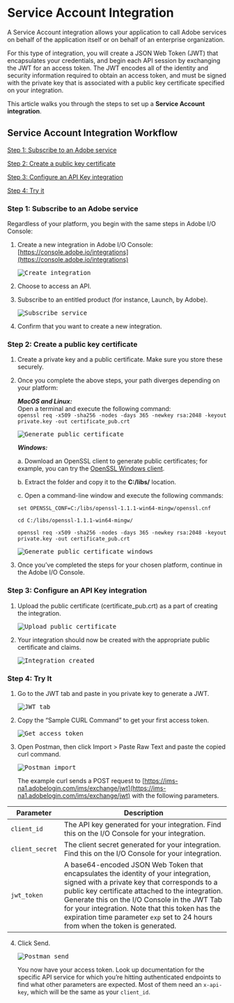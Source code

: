 # Service Account Integration

A Service Account integration allows your application to call Adobe services on behalf of the application itself or on behalf of an enterprise organization.

For this type of integration, you will create a JSON Web Token (JWT) that encapsulates your credentials, and begin each API session by exchanging the JWT for an access token. The JWT encodes all of the identity and security information required to obtain an access token, and must be signed with the private key that is associated with a public key certificate specified on your integration.

This article walks you through the steps to set up a **Service Account integration**.

## Service Account Integration Workflow

[Step 1: Subscribe to an Adobe service](#step-1-subscribe-to-an-adobe-service)

[Step 2: Create a public key certificate](#step-2-create-a-public-key-certificate)

[Step 3: Configure an API Key integration](#step-3-configure-an-api-key-integration)

[Step 4: Try it](#step-4-try-it)

### Step 1: Subscribe to an Adobe service

Regardless of your platform, you begin with the same steps in Adobe I/O Console:

1. Create a new integration in Adobe I/O Console: [https://console.adobe.io/integrations](https://console.adobe.io/integrations)  
  
    <kbd>![Create integration](../Images/auth_jwtqs_01.png "Create an integration")</kbd> 

2. Choose to access an API.

3. Subscribe to an entitled product (for instance, Launch, by Adobe).  
  
    <kbd>![Subscribe service](../Images/auth_jwtqs_02.png "Subscribe to a product or service")</kbd>

4. Confirm that you want to create a new integration.

### Step 2: Create a public key certificate

1. Create a private key and a public certificate. Make sure you store these securely.

2. Once you complete the above steps, your path diverges depending on your platform:  
  
    _**MacOS and Linux:**_  
  Open a terminal and execute the following command:   
   `openssl req -x509 -sha256 -nodes -days 365 -newkey rsa:2048 -keyout private.key -out certificate_pub.crt`
    
    <kbd>![Generate public certificate](../Images/auth_jwtqs_00.png "Generate Public certificate")</kbd>

    _**Windows:**_

    a. Download an OpenSSL client to generate public certificates; for example, you can try the [OpenSSL Windows client](https://bintray.com/vszakats/generic/download_file?file_path=openssl-1.1.1-win64-mingw.zip).

    b. Extract the folder and copy it to the **C:/libs/** location.

    c. Open a command-line window and execute the following commands:  
      
      `set OPENSSL_CONF=C:/libs/openssl-1.1.1-win64-mingw/openssl.cnf`  
        
    `cd C:/libs/openssl-1.1.1-win64-mingw/`  
    
    `openssl req -x509 -sha256 -nodes -days 365 -newkey rsa:2048 -keyout private.key -out certificate_pub.crt`

    <kbd>![Generate public certificate windows](../Images/auth_jwtqs_000.png "Generate Public certificate windows")</kbd>

3. Once you&rsquo;ve completed the steps for your chosen platform, continue in the Adobe I/O Console.

### Step 3: Configure an API Key integration

1. Upload the public certificate (certificate_pub.crt) as a part of creating the integration.

    <kbd>![Upload public certificate](../Images/auth_jwtqs_03.png "Upload public certificate")</kbd>

2. Your integration should now be created with the appropriate public certificate and claims.

    <kbd>![Integration created](../Images/auth_jwtqs_04.png "Integration created")</kbd>
    
### Step 4: Try It

1. Go to the JWT tab and paste in you private key to generate a JWT.

    <kbd>![JWT tab](../Images/auth_jwtqs_05.png "JWT tab")</kbd>

2. Copy the &ldquo;Sample CURL Command&rdquo; to get your first access token. 

    <kbd>![Get access token](../Images/auth_jwtqs_06.png "Get access token")</kbd>


3. Open Postman, then click Import &gt; Paste Raw Text and paste the copied curl command.

    <kbd>![Postman import](../Images/auth_jwtqs_07.png "Postman import")</kbd>  

    The example curl sends a POST request to [https://ims-na1.adobelogin.com/ims/exchange/jwt](https://ims-na1.adobelogin.com/ims/exchange/jwt) with the following parameters.

| Parameter | Description|
|---|---|
| `client_id` | The API key generated for your integration. Find this on the I/O Console for your integration. |
| `client_secret` | The client secret generated for your integration. Find this on the I/O Console for your integration. |
| `jwt_token` | A base64-encoded JSON Web Token that encapsulates the identity of your integration, signed with a private key that corresponds to a public key certificate attached to the integration. Generate this on the I/O Console in the JWT Tab for your integration. Note that this token has the expiration time parameter `exp` set to 24 hours from when the token is generated. | 

4. Click Send.

    <kbd>![Postman send](../Images/auth_jwtqs_08.png "Postman send")</kbd>

    You now have your access token. Look up documentation for the specific API service for which you’re hitting authenticated endpoints to find what other parameters are expected. Most of them need an `x-api-key`, which will be the same as your `client_id`.
